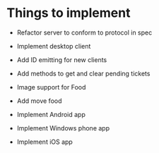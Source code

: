 # Things to implement

* Refactor server to conform to protocol in spec
* Implement desktop client
* Add ID emitting for new clients

* Add methods to get and clear pending tickets
* Image support for Food
* Add move food

* Implement Android app
* Implement Windows phone app
* Implement iOS app
